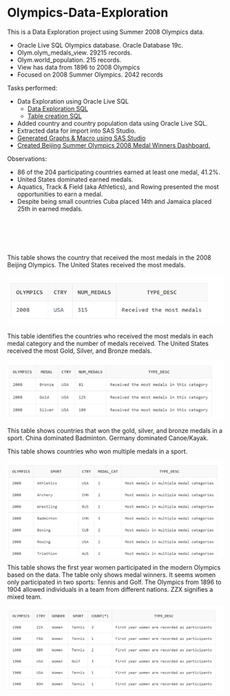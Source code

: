 # Olympics-Data-Exploration

This is a Data Exploration project using Summer 2008 Olympics data.

- Oracle Live SQL Olympics database.  Oracle Database 19c.
- Olym.olym_medals_view. 29215 records.
- Olym.world_population.  215 records.
- View has data from 1896 to 2008 Olympics
- Focused on 2008 Summer Olympics. 2042 records

Tasks performed:
- Data Exploration using Oracle Live SQL
   - [Data Exploration SQL](https://github.com/Sarah269/Olympics-Data-Exploration/blob/main/Olympics_2008.txt)
   - [Table creation SQL](https://github.com/Sarah269/Olympics-Data-Exploration/blob/main/Olympics2008_AddData.txt)
- Added country and country population data using Oracle Live SQL.
- Extracted data for import into SAS Studio.
- [Generated Graphs & Macro using SAS Studio](https://github.com/Sarah269/Olympics-Data-Exploration/tree/main/SAS)
- [Created Beijing Summer Olympics 2008 Medal Winners Dashboard.](https://public.tableau.com/views/BeijingSummerOlympics2008/Dashboard1?:language=en-US&:display_count=n&:origin=viz_share_link)

Observations:
- 86 of the 204 participating countries earned at least one medal, 41.2%.
- United States dominated earned medals.
- Aquatics, Track & Field (aka Athletics), and Rowing presented the most opportunities to earn a medal.
- Despite being small countries Cuba placed 14th and Jamaica placed 25th in earned medals.

<br></br>
<br></br>

<p>This table shows the country that received the most medals in the 2008 Beijing Olympics.  The United States received the most medals.</p>

![Country with Most Medals](https://github.com/Sarah269/Olympics-Data-Exploration/blob/main/CountryMostMedals.png)

<p>This table identifies the countries who received the most medals in each medal category and the number of medals received.  The United States received the most Gold, Silver, and Bronze medals.</p>

![Country with Most Gold, Silver, & Bronze Medals](https://github.com/Sarah269/Olympics-Data-Exploration/blob/main/CountryMostGoldSilverBronze.png)

<p>This table shows countries that won the gold, silver, and bronze medals in a sport.   China dominated Badminton.  Germany dominated Canoe/Kayak.</p>

<p> This table shows countries who won multiple medals in a sport.</p>

![Countries Won Medals in Multiple Categories in a Sport](https://github.com/Sarah269/Olympics-Data-Exploration/blob/main/CountryMultipleMedalsInSport.png)

<p>This table shows the first year women participated in the modern Olympics based on the data.  The table only shows medal winners.  It seems women only participated in two sports:  Tennis and Golf.  The Olympics from 1896 to 1904 allowed individuals in a team from different nations.  ZZX signifies a mixed team.</p>

![Earliest Year Women Participated in Olympics](https://github.com/Sarah269/Olympics-Data-Exploration/blob/main/FirstYearWomenInOlympics.png
)




